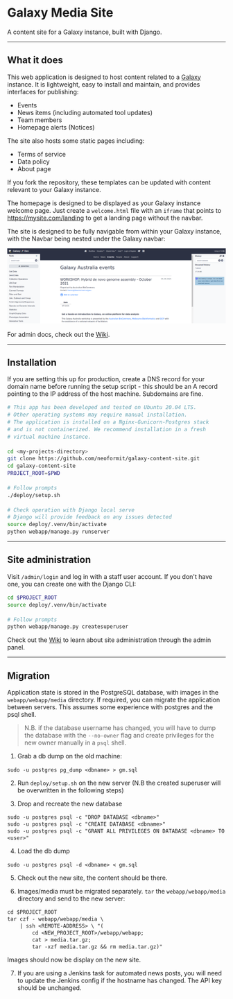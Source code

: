 # Galaxy Media Site

A content site for a Galaxy instance, built with Django.

---

## What it does

This web application is designed to host content related to a [Galaxy](https://galaxyproject.org/) instance. It is lightweight, easy to install and maintain, and provides interfaces for publishing:

- Events
- News items (including automated tool updates)
- Team members
- Homepage alerts (Notices)

The site also hosts some static pages including:

- Terms of service
- Data policy
- About page

If you fork the repository, these templates can be updated with content relevant to your Galaxy instance.

The homepage is designed to be displayed as your Galaxy instance welcome page. Just create a `welcome.html` file with an `iframe` that points to https://mysite.com/landing to get a landing page without the navbar.

The site is designed to be fully navigable from within your Galaxy instance, with the Navbar being nested under the Galaxy navbar:

![site navigation](.img/iframe-nav.png)

For admin docs, check out the [Wiki](https://github.com/neoformit/galaxy-content-site/wiki).

---

## Installation

If you are setting this up for production, create a DNS record for your domain name before running the setup script - this should be an A record pointing to the IP address of the host machine. Subdomains are fine.

```bash
# This app has been developed and tested on Ubuntu 20.04 LTS.
# Other operating systems may require manual installation.
# The application is installed on a Nginx-Gunicorn-Postgres stack
# and is not containerized. We recommend installation in a fresh
# virtual machine instance.

cd <my-projects-directory>
git clone https://github.com/neoformit/galaxy-content-site.git
cd galaxy-content-site
PROJECT_ROOT=$PWD

# Follow prompts
./deploy/setup.sh

# Check operation with Django local serve
# Django will provide feedback on any issues detected
source deploy/.venv/bin/activate
python webapp/manage.py runserver
```

---

## Site administration

Visit `/admin/login` and log in with a staff user account. If you don't have one, you can create one with the Django CLI:

```bash
cd $PROJECT_ROOT
source deploy/.venv/bin/activate

# Follow prompts
python webapp/manage.py createsuperuser
```

Check out the [Wiki](https://github.com/neoformit/galaxy-content-site/wiki) to learn about site administration through the admin panel.

---

## Migration

Application state is stored in the PostgreSQL database, with images in the `webapp/webapp/media` directory. If required, you can migrate the application between servers. This assumes some experience with postgres and the psql shell.

> N.B. if the database username has changed, you will have to dump the database with the `--no-owner` flag and create privileges for the new owner manually in a `psql` shell.

1. Grab a db dump on the old machine:

  `sudo -u postgres pg_dump <dbname> > gm.sql`

2. Run `deploy/setup.sh` on the new server (N.B the created superuser will be overwritten in the following steps)

3. Drop and recreate the new database
  ```
  sudo -u postgres psql -c "DROP DATABASE <dbname>"
  sudo -u postgres psql -c "CREATE DATABASE <dbname>"
  sudo -u postgres psql -c "GRANT ALL PRIVILEGES ON DATABASE <dbname> TO <user>"
  ```

4. Load the db dump

  `sudo -u postgres psql -d <dbname> < gm.sql`

5. Check out the new site, the content should be there.

6. Images/media must be migrated separately. `tar` the `webapp/webapp/media` directory and send to the new server:
  ```
  cd $PROJECT_ROOT
  tar czf - webapp/webapp/media \
      | ssh <REMOTE-ADDRESS> \ "(
          cd <NEW_PROJECT_ROOT>/webapp/webapp;
          cat > media.tar.gz;
          tar -xzf media.tar.gz && rm media.tar.gz)"
  ```
  Images should now be display on the new site.

7. If you are using a Jenkins task for automated news posts, you will need to update the Jenkins config if the hostname has changed. The API key should be unchanged.
